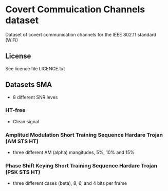 # Covert Commuication Channels dataset
Dataset of covert communication channels for the IEEE 802.11 standard (WiFi)

## License
See licence file LICENCE.txt

## Datasets SMA
+ 8 different SNR leves

### HT-free
+ Clean signal

### Amplitud Modulation Short Training Sequence Hardare Trojan (AM STS HT)
+ three different AM (alpha) mangitudes, 5%, 10% and 15%

### Phase Shift Keying Short Training Sequence Hardare Trojan (PSK STS HT)
+ three different cases (beta), 8, 6, and 4 bits per frame
